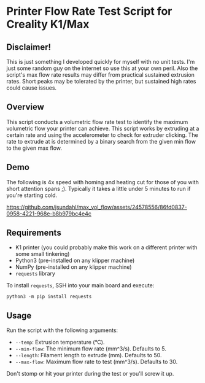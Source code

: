 # Printer Flow Rate Test Script for Creality K1/Max

## Disclaimer!
This is just something I developed quickly for myself with no unit tests. I'm
just some random guy on the internet so use this at your own peril. Also
the script's max flow rate results may differ from practical sustained
extrusion rates. Short peaks may be tolerated by the printer, but sustained
high rates could cause issues.

## Overview
This script conducts a volumetric flow rate test to identify the maximum
volumetric flow your printer can achieve. This script works by extruding at a
certain rate and using the accelerometer to check for extruder clicking. The
rate to extrude at is determined by a binary search from the given min flow to
the given max flow.

## Demo
The following is 4x speed with homing and heating cut for those of you with
short attention spans ;). Typically it takes a little under 5 minutes to run if
you're starting cold.

https://github.com/jsundahl/max_vol_flow/assets/24578556/86fd0837-0958-4221-968e-b8b979bc4e4c


## Requirements
- K1 printer (you could probably make this work on a different printer with some small tinkering)
- Python3 (pre-installed on any klipper machine)
- NumPy (pre-installed on any klipper machine)
- `requests` library

To install `requests`, SSH into your main board and execute:
```
python3 -m pip install requests
```

## Usage
Run the script with the following arguments:
- `--temp`: Extrusion temperature (°C).
- `--min-flow`: The minimum flow rate (mm^3/s). Defaults to 5.
- `--length`: Filament length to extrude (mm). Defaults to 50.
- `--max-flow`: Maximum flow rate to test (mm^3/s). Defaults to 30.

Don't stomp or hit your printer during the test or you'll screw it up.
